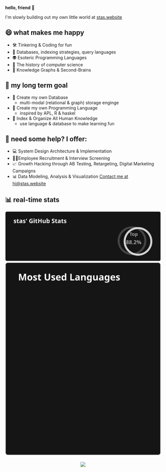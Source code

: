 **hello, friend** 👋

I'm slowly building out my own little world at  [stas.website](https://stas.website?source=github-index)


## 😄 what makes me happy
- 🛠️ Tinkering & Coding for fun
- 🧮 Databases, indexing strategies, query languages
- 👽 Esoteric Programming Languages
- 👾 The history of computer science
- 🧬 Knowledge Graphs & Second-Brains

## 🎯 my long term goal
- 🧮 Create my own Database 
    - multi-modal (relational & graph) storage enginge 
- 💬 Create my own Programming Language
    - inspired by APL, R & haskel 
- 🧠 Index & Organize All Human Knowledge
    - use language & database to make learning fun

## 💼 need some help? I offer:
- 💻 System Design Architecture & Implementation
- 🧑‍💼Employee Recruitment & Interview Screening
- 📈 Growth Hacking through AB Testing, Retargeting, Digital Marketing Campaigns
- 📊 Data Modeling, Analysis & Visualization
[Contact me at hi@stas.website](mailto:hi@stas.website)
  

## 📊 real-time stats


<img src="general_stats.svg" alt="GitHub Statistics" loading="lazy">

<img src="language_stats.svg" alt="Top Languages" loading="lazy">

<p align='center'><img src='https://visitor-badge.laobi.icu/badge?page_id=miarez'></p>


